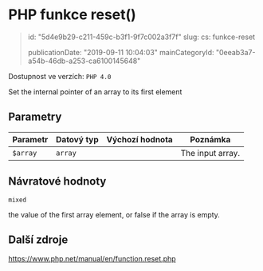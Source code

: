 PHP funkce reset()
==================

> id: "5d4e9b29-c211-459c-b3f1-9f7c002a3f7f"
> slug:
> 	cs: funkce-reset
>
> publicationDate: "2019-09-11 10:04:03"
> mainCategoryId: "0eeab3a7-a54b-46db-a253-ca6100145648"

Dostupnost ve verzích: `PHP 4.0`

Set the internal pointer of an array to its first element


Parametry
--------------

| Parametr | Datový typ | Výchozí hodnota | Poznámka |
|-----|-----|-----|-----|
| `$array` | `array` |  | The input array. |


Návratové hodnoty
----------------

`mixed`

the value of the first array element, or false if the array is
empty.

Další zdroje
------------

https://www.php.net/manual/en/function.reset.php
